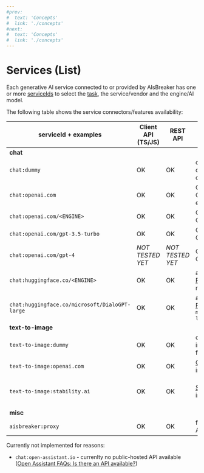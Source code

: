 ```yaml
---
#prev:
#  text: 'Concepts'
#  link: './concepts'
#next:
#  text: 'Concepts'
#  link: './concepts'
---
```



Services (List)
===============

Each generative AI service connected to or provided by AIsBreaker has one or more [serviceIds](./serviceId) to select the [task](./tasks), the service/vendor and the engine/AI model.

The following table shows the service connectors/features availability:

| serviceId + examples            | Client API (TS/JS)  | REST API            | Description | (Default) AI Service  URL - if applicable |
| --------------------            | ------------------- |-------------------  | ----------- | ----------------------------- |
| **chat** |
| `chat:dummy`                    | OK                  | OK                  | cost-free dummy chat - for testing only | -
| `chat:openai.com`               | OK                  | OK                  | ChatGPT from OpenAI (default engine) | https://api.openai.com/v1/chat/completions
| `chat:openai.com/<ENGINE>`      | OK                  | OK                  | ChatGPT from OpenAI                  | https://api.openai.com/v1/chat/completions
| `chat:openai.com/gpt-3.5-turbo` | OK                  | OK                  | ChatGPT from OpenAI: GPT 3.5         | https://api.openai.com/v1/chat/completions
| `chat:openai.com/gpt-4`         | _NOT TESTED YET_    | _NOT TESTED YET_    | ChatGPT from OpenAI: GPT 4           | https://api.openai.com/v1/chat/completions
| `chat:huggingface.co/<ENGINE>`  | OK                  | OK                  | access [Hugging Face](https://huggingface.co/) model with name `<ENGINE>` | https://api-inference.huggingface.co/models/${engine}
| `chat:huggingface.co/microsoft/DialoGPT-large` | OK   | OK                  | access [Hugging Face](https://huggingface.co/) model `microsoft/DialoGPT-large` | https://api-inference.huggingface.co/models/microsoft/DialoGPT-large
| **text-to-image** |
| `text-to-image:dummy`           | OK                  | OK                  | cost-free dummy image generation - for testing only | -
| `text-to-image:openai.com`      | OK                  | OK                  | [OpenAI DALL-E](https://openai.com/dall-e-3) image generation | https://api.openai.com/v1/images/generations
| `text-to-image:stability.ai`    | OK                  | OK                  | [Stable Diffusion](https://stability.ai/stable-diffusion) image generation | https://api.stability.ai/v1/generation/${engine}/text-to-image,<br>https://api.stability.ai/v1/generation/stable-diffusion-v1-5/text-to-image
| **misc** |
| `aisbreaker:proxy`              | OK                  | OK                  | forward to another AIsBreaker server | https://api.demo.aisbreaker.com/

Currently not implemented for reasons:
- `chat:open-assistant.io` - currenlty no public-hosted API available ([Open Assistant FAQs: Is there an API available?](https://projects.laion.ai/Open-Assistant/docs/faq#is-there-an-api-available))
